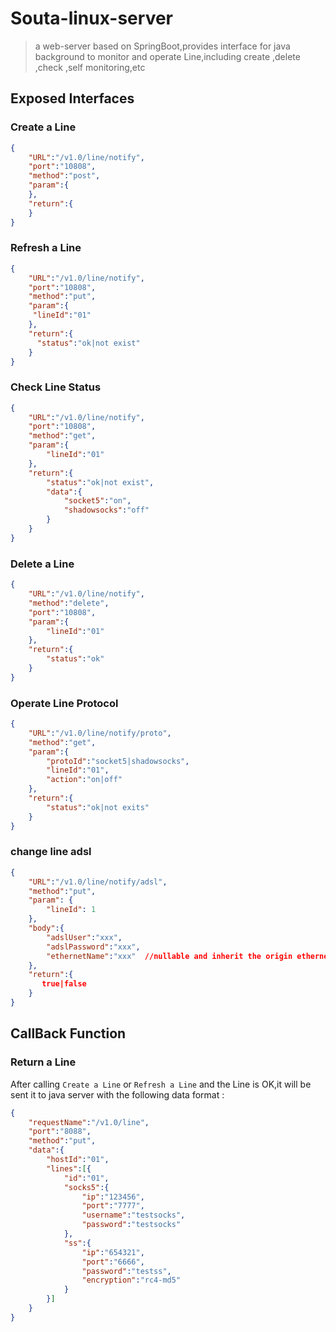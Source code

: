 # Souta-linux-server
> a web-server based on SpringBoot,provides interface for java background to monitor and operate Line,including create ,delete ,check ,self monitoring,etc
## Exposed Interfaces
### Create a Line
```json
{
    "URL":"/v1.0/line/notify",
    "port":"10808",
    "method":"post",
    "param":{
    },
    "return":{
    }
}
```

### Refresh a Line

```json
{
    "URL":"/v1.0/line/notify",
    "port":"10808",
    "method":"put",
    "param":{
     "lineId":"01" 
    },
    "return":{
      "status":"ok|not exist"
    }
}
```

### Check Line Status

```json
{
    "URL":"/v1.0/line/notify",
    "port":"10808",
    "method":"get",
    "param":{
        "lineId":"01" 
    },
    "return":{
        "status":"ok|not exist",
        "data":{
            "socket5":"on", 
            "shadowsocks":"off"
        }
    }
}
```

### Delete a Line

```json
{
    "URL":"/v1.0/line/notify",
    "method":"delete",
    "port":"10808",
    "param":{
        "lineId":"01"
    },
    "return":{
        "status":"ok" 
    }
}
```

### Operate Line Protocol

```json
{
    "URL":"/v1.0/line/notify/proto",
    "method":"get",
    "param":{
        "protoId":"socket5|shadowsocks",
        "lineId":"01",  
        "action":"on|off"
    },
    "return":{
        "status":"ok|not exits"
    }
}
```
### change line adsl
```json
{
    "URL":"/v1.0/line/notify/adsl",
    "method":"put",
    "param": {
        "lineId": 1    
    },
    "body":{
        "adslUser":"xxx",
        "adslPassword":"xxx",  
        "ethernetName":"xxx"  //nullable and inherit the origin ethernetName
    },
    "return":{
       true|false
    }
}
```
## CallBack Function
### Return a Line
After calling `Create a Line` or `Refresh a Line` and the Line is OK,it will be sent it to java server with the following data format :
```json
{
    "requestName":"/v1.0/line",
    "port":"8088",
    "method":"put",
    "data":{	
        "hostId":"01",
        "lines":[{
            "id":"01",
            "socks5":{
                "ip":"123456",
                "port":"7777",
                "username":"testsocks",
                "password":"testsocks"
            },
            "ss":{
                "ip":"654321",
                "port":"6666",
                "password":"testss",
                "encryption":"rc4-md5" 
            } 
        }]
    }
}
```